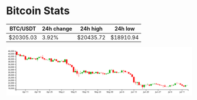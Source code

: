# Bitcoin Stats

BTC/USDT|24h change|24h high|24h low|
|---|---|---|---|
|$20305.03|3.92%|$20435.72|$18910.94|

<img src="./chart.svg">
